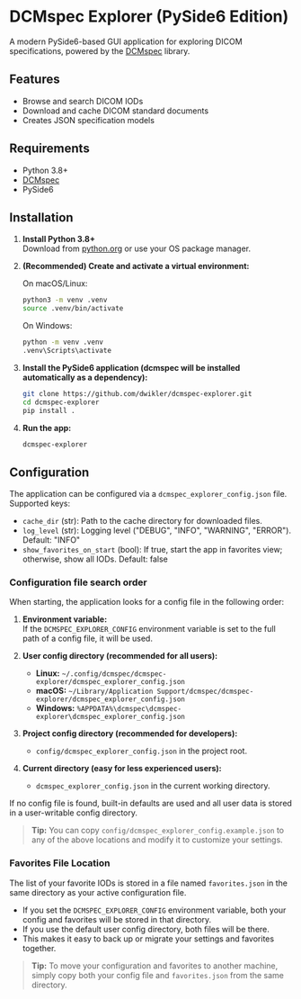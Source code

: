 # DCMspec Explorer (PySide6 Edition)

A modern PySide6-based GUI application for exploring DICOM specifications, powered by the [DCMspec](https://github.com/dwikler/dcmspec) library.

## Features

- Browse and search DICOM IODs
- Download and cache DICOM standard documents
- Creates JSON specification models

## Requirements

- Python 3.8+
- [DCMspec](https://github.com/dwikler/dcmspec)
- PySide6

## Installation

1. **Install Python 3.8+**  
   Download from [python.org](https://www.python.org/downloads/) or use your OS package manager.

2. **(Recommended) Create and activate a virtual environment:**

   On macOS/Linux:

   ```bash
   python3 -m venv .venv
   source .venv/bin/activate
   ```

   On Windows:

   ```cmd
   python -m venv .venv
   .venv\Scripts\activate
   ```

3. **Install the PySide6 application (dcmspec will be installed automatically as a dependency):**

   ```bash
   git clone https://github.com/dwikler/dcmspec-explorer.git
   cd dcmspec-explorer
   pip install .
   ```

4. **Run the app:**
   ```bash
   dcmspec-explorer
   ```

## Configuration

The application can be configured via a `dcmspec_explorer_config.json` file. Supported keys:

- `cache_dir` (str): Path to the cache directory for downloaded files.
- `log_level` (str): Logging level ("DEBUG", "INFO", "WARNING", "ERROR"). Default: "INFO"
- `show_favorites_on_start` (bool): If true, start the app in favorites view; otherwise, show all IODs. Default: false

### Configuration file search order

When starting, the application looks for a config file in the following order:

1. **Environment variable:**  
   If the `DCMSPEC_EXPLORER_CONFIG` environment variable is set to the full path of a config file, it will be used.

2. **User config directory (recommended for all users):**

   - **Linux:** `~/.config/dcmspec/dcmspec-explorer/dcmspec_explorer_config.json`
   - **macOS:** `~/Library/Application Support/dcmspec/dcmspec-explorer/dcmspec_explorer_config.json`
   - **Windows:** `%APPDATA%\dcmspec\dcmspec-explorer\dcmspec_explorer_config.json`

3. **Project config directory (recommended for developers):**

   - `config/dcmspec_explorer_config.json` in the project root.

4. **Current directory (easy for less experienced users):**
   - `dcmspec_explorer_config.json` in the current working directory.

If no config file is found, built-in defaults are used and all user data is stored in a user-writable config directory.

> **Tip:** You can copy `config/dcmspec_explorer_config.example.json` to any of the above locations and modify it to customize your settings.

### Favorites File Location

The list of your favorite IODs is stored in a file named `favorites.json` in the same directory as your active configuration file.

- If you set the `DCMSPEC_EXPLORER_CONFIG` environment variable, both your config and favorites will be stored in that directory.
- If you use the default user config directory, both files will be there.
- This makes it easy to back up or migrate your settings and favorites together.

> **Tip:** To move your configuration and favorites to another machine, simply copy both your config file and `favorites.json` from the same directory.
